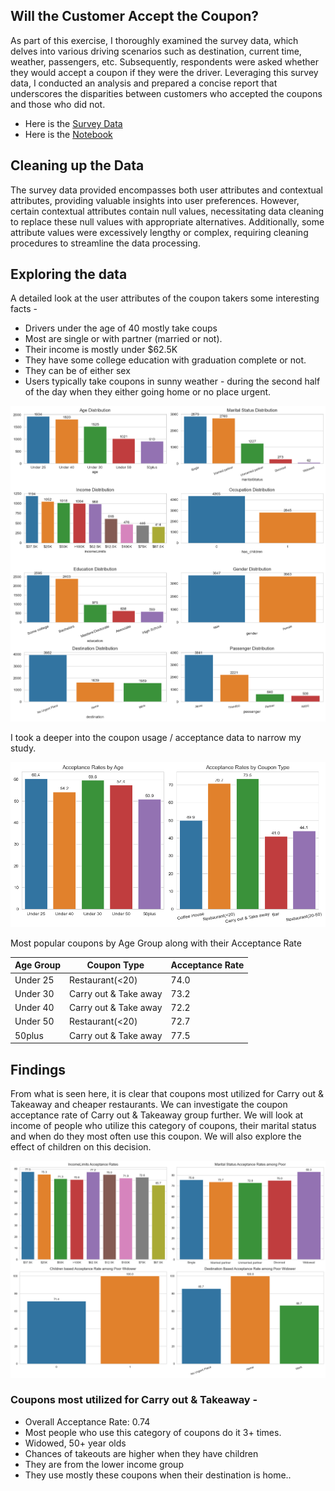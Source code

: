
## Will the Customer Accept the Coupon?

As part of this exercise, I thoroughly examined the survey data, which delves into various driving scenarios such as destination, current time, weather, passengers, etc. Subsequently, respondents were asked whether they would accept a coupon if they were the driver. Leveraging this survey data, I conducted an analysis and prepared a concise report that underscores the disparities between customers who accepted the coupons and those who did not.

- Here is the [Survey Data](https://github.com/csonamohan/sonawork/blob/main/data/coupons.csv)
- Here is the [Notebook](https://github.com/csonamohan/sonawork/blob/main/prompt.ipynb)


## Cleaning up the Data

The survey data provided encompasses both user attributes and contextual attributes, providing valuable insights into user preferences. However, certain contextual attributes contain null values, necessitating data cleaning to replace these null values with appropriate alternatives. Additionally, some attribute values were excessively lengthy or complex, requiring cleaning procedures to streamline the data processing.

## Exploring the data

A detailed look at the user attributes of the coupon takers some interesting facts - 
* Drivers under the age of 40 mostly take coups
* Most are single or with partner (married or not).
* Their income is mostly under $62.5K
* They have some college education with graduation complete or not.
* They can be of either sex
* Users typically take coupons in sunny weather - during the second half of the day when they either going home or no place urgent.

![Alt text](images/image-1.png)

I took a deeper into the coupon usage / acceptance data to narrow my study. 

![Alt text](images/image.png)

Most popular coupons by Age Group along with their Acceptance Rate

| Age Group    | Coupon Type | Acceptance Rate |
| -------- | ------- | ------- |
| Under 25  | Restaurant(<20)    |74.0 |
| Under 30 | Carry out & Take away     |73.2|
| Under 40     | Carry out & Take away  |72.2|
| Under 50     | Restaurant(<20)  |72.7|
| 50plus    | Carry out & Take away  |77.5|



## Findings

From what is seen here, it is clear that coupons most utilized for Carry out & Takeaway and cheaper restaurants. We can investigate the coupon acceptance rate of Carry out & Takeaway group further. We will look at income of people who utilize this category of coupons, their marital status and when do they most often use this coupon. We will also explore the effect of children on this decision.

![Alt text](images/image-2.png)

### Coupons most utilized for Carry out & Takeaway -
- Overall Acceptance Rate: 0.74
- Most people who use this category of coupons do it 3+ times.
- Widowed, 50+ year olds 
- Chances of takeouts are higher when they have children 
- They are from the lower income group 
- They use mostly these coupons when their destination is home..